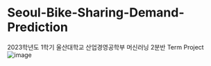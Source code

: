 # Seoul-Bike-Sharing-Demand-Prediction

2023학년도 1학기 울산대학교 산업경영공학부 머신러닝 2분반 Term Project
![image](https://github.com/user-attachments/assets/cdcf4ec8-021a-4f7e-9fd9-c74a8a623495)
